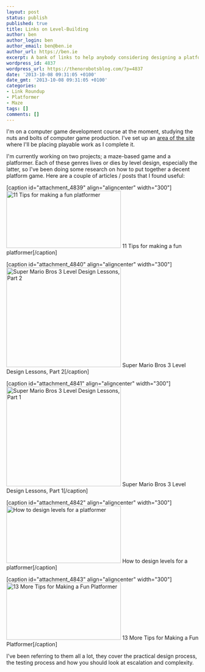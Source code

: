 ```yaml
---
layout: post
status: publish
published: true
title: Links on Level-Building
author: ben
author_login: ben
author_email: ben@ben.ie
author_url: https://ben.ie
excerpt: A bank of links to help anybody considering designing a platformer game.
wordpress_id: 4837
wordpress_url: https://thenorobotsblog.com/?p=4837
date: '2013-10-08 09:31:05 +0100'
date_gmt: '2013-10-08 09:31:05 +0100'
categories:
- Link Roundup
- Platformer
- Maze
tags: []
comments: []
---
```

<p>I'm on a computer game development course at the moment, studying the nuts and bolts of computer game production. I've set up an <a title="My Games" href="https://thenorobotsblog.com/my-games/">area of the site</a> where I'll be placing playable work as I complete it.</p>
<p>I'm currently working on two projects; a maze-based game and a platformer. Each of these genres lives or dies by level design, especially the latter, so I've been doing some research on how to put together a decent platform game. Here are a couple of articles / posts that I found useful:</p>
<p>[caption id="attachment_4839" align="aligncenter" width="300"]<a href="https://devmag.org.za/2011/01/18/11-tips-for-making-a-fun-platformer/"><img class="size-medium wp-image-4839" alt="11 Tips for making a fun platformer" src="assets/uploads/norobots/uploads/2013/10/11_tips_for_better_platformer_banner-300x150.png" width="300" height="150" /></a> 11 Tips for making a fun platformer[/caption]</p>
<p>[caption id="attachment_4840" align="aligncenter" width="300"]<a href="https://www.significant-bits.com/super-mario-bros-3-level-design-lessons-part-2"><img class="size-medium wp-image-4840" alt="Super Mario Bros 3 Level Design Lessons, Part 2" src="assets/uploads/norobots/uploads/2013/10/Super_Mario_All_Stars_3_chomp-300x261.png" width="300" height="261" /></a> Super Mario Bros 3 Level Design Lessons, Part 2[/caption]</p>
<p>[caption id="attachment_4841" align="aligncenter" width="300"]<a href="https://www.significant-bits.com/super-mario-bros-3-level-design-lessons"><img class="size-medium wp-image-4841" alt="Super Mario Bros 3 Level Design Lessons, Part 1" src="assets/uploads/norobots/uploads/2013/10/smb3title-300x261.png" width="300" height="261" /></a> Super Mario Bros 3 Level Design Lessons, Part 1[/caption]</p>
<p>[caption id="attachment_4842" align="aligncenter" width="300"]<a href="https://devmag.org.za/2011/07/04/how-to-design-levels-for-a-platformer/"><img class="size-medium wp-image-4842" alt="How to design levels for a platformer" src="assets/uploads/norobots/uploads/2013/10/platfrom_banner-300x150.png" width="300" height="150" /></a> How to design levels for a platformer[/caption]</p>
<p>[caption id="attachment_4843" align="aligncenter" width="300"]<a href="https://devmag.org.za/2012/07/19/13-more-tips-for-making-a-fun-platformer/"><img class="size-medium wp-image-4843" alt="13 More Tips for Making a Fun Platformer" src="assets/uploads/norobots/uploads/2013/10/super-mario-level-wallpaper-1680-x-1050-300x150.jpg" width="300" height="150" /></a> 13 More Tips for Making a Fun Platformer[/caption]</p>
<p>I've been referring to them all a lot, they cover the practical design process, the testing process and how you should look at escalation and complexity.</p>
